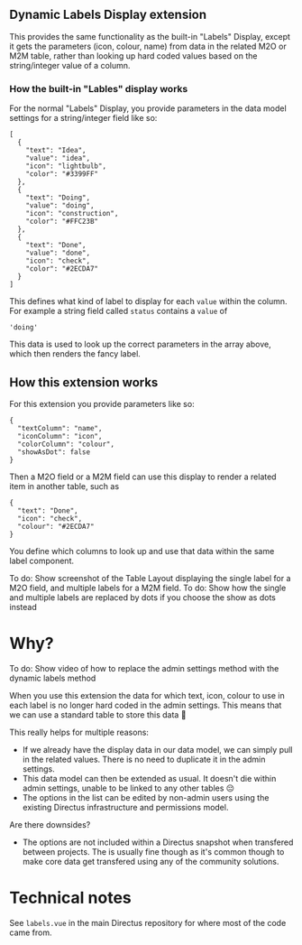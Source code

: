 ## Dynamic Labels Display extension

This provides the same functionality as the built-in "Labels" Display, except it gets the parameters (icon, colour, name) from data in the related M2O or M2M table, rather than looking up hard coded values based on the string/integer value of a column.

### How the built-in "Lables" display works

For the normal "Labels" Display, you provide parameters in the data model settings for a string/integer field like so:

```
[
  {
    "text": "Idea",
    "value": "idea",
    "icon": "lightbulb",
    "color": "#3399FF"
  },
  {
    "text": "Doing",
    "value": "doing",
    "icon": "construction",
    "color": "#FFC23B"
  },
  {
    "text": "Done",
    "value": "done",
    "icon": "check",
    "color": "#2ECDA7"
  }
]
```

This defines what kind of label to display for each `value` within the column.
For example a string field called `status` contains a `value` of

```
'doing'
```

This data is used to look up the correct parameters in the array above, which then renders the fancy label.

## How this extension works

For this extension you provide parameters like so:

```
{
  "textColumn": "name",
  "iconColumn": "icon",
  "colorColumn": "colour",
  "showAsDot": false
}
```

Then a M2O field or a M2M field can use this display to render a related item in another table, such as

```
{
  "text": "Done",
  "icon": "check",
  "colour": "#2ECDA7"
}
```

You define which columns to look up and use that data within the same label component.

To do: Show screenshot of the Table Layout displaying the single label for a M2O field, and multiple labels for a M2M field.
To do: Show how the single and multiple labels are replaced by dots if you choose the show as dots instead

# Why?

To do: Show video of how to replace the admin settings method with the dynamic labels method

When you use this extension the data for which text, icon, colour to use in each label is no longer hard coded in the admin settings. This means that we can use a standard table to store this data 🎉

This really helps for multiple reasons:

- If we already have the display data in our data model, we can simply pull in the related values. There is no need to duplicate it in the admin settings.
- This data model can then be extended as usual. It doesn't die within admin settings, unable to be linked to any other tables 😔
- The options in the list can be edited by non-admin users using the existing Directus infrastructure and permissions model.

Are there downsides?

- The options are not included within a Directus snapshot when transfered between projects. The is usually fine though as it's common though to make core data get transfered using any of the community solutions.

# Technical notes

See `labels.vue` in the main Directus repository for where most of the code came from.

